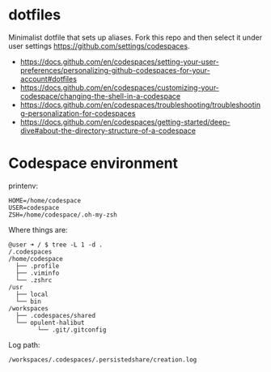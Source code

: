# dotfiles
Minimalist dotfile that sets up aliases. Fork this repo and then select it under user settings https://github.com/settings/codespaces.
* https://docs.github.com/en/codespaces/setting-your-user-preferences/personalizing-github-codespaces-for-your-account#dotfiles
* https://docs.github.com/en/codespaces/customizing-your-codespace/changing-the-shell-in-a-codespace
* https://docs.github.com/en/codespaces/troubleshooting/troubleshooting-personalization-for-codespaces
* https://docs.github.com/en/codespaces/getting-started/deep-dive#about-the-directory-structure-of-a-codespace

# Codespace environment
printenv:
```
HOME=/home/codespace
USER=codespace
ZSH=/home/codespace/.oh-my-zsh
```

Where things are:
```
@user ➜ / $ tree -L 1 -d .
/.codespaces
/home/codespace
  ├── .profile
  ├── .viminfo
  └── .zshrc
/usr
  ├── local
  └── bin
/workspaces
  ├── .codespaces/shared
  └── opulent-halibut
        └── .git/.gitconfig
```

Log path:
```
/workspaces/.codespaces/.persistedshare/creation.log
```
